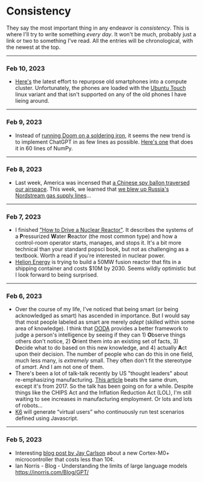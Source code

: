 # Consistency

They say the most important thing in any endeavor is *consistency*. This is where I'll try to write something *every day*. It won't be much, probably just a link or two to something I've read. All the entries will be chronological, with the newest at the top.

------------------------------------------
### Feb 10, 2023
+ [Here's](https://www.hackster.io/news/one-man-s-trash-is-another-man-s-compute-cluster-b6735c5d8385) the latest effort to repurpose old smartphones into a compute cluster. Unfortunately, the phones are loaded with the [Ubuntu Touch](https://ubuntu-touch.io/) linux variant and that isn't supported on any of the old phones I have lieing around.

------------------------------------------
### Feb 9, 2023
+ Instead of [running Doom on a soldering iron](https://www.youtube.com/watch?v=qCC941xKuBs), it seems the new trend is to implement ChatGPT in as few lines as possible. [Here's one](https://jaykmody.com/blog/gpt-from-scratch/) that does it in 60 lines of NumPy.

------------------------------------------
### Feb 8, 2023
+ Last week, America was incensed that [a Chinese spy ballon traversed our airspace](https://www.reuters.com/world/us-briefed-40-nations-china-spy-balloon-incident-diplomats-official-say-2023-02-08/). This week, we learned that [we blew up Russia's Nordstream gas supply lines](https://seymourhersh.substack.com/p/how-america-took-out-the-nord-stream?r=5mz1)...

------------------------------------------
### Feb 7, 2023
+ I finished ["How to Drive a Nuclear Reactor"](https://www.amazon.com/Drive-Nuclear-Reactor-Springer-Praxis/dp/3030338754). It describes the systems of a **P**ressurized **W**ater **R**eactor (the most common type) and how a control-room operator starts, manages, and stops it. It's a bit more technical than your standard popsci book, but not as challenging as a textbook. Worth a read if you're interested in nuclear power.
+ [Helion Energy](https://research.contrary.com/reports/helion-energy) is trying to build a 50MW fusion reactor that fits in a shipping container and costs $10M by 2030. Seems wildly optimistic but I look forward to being surprised.

------------------------------------------
### Feb 6, 2023
+ Over the course of my life, I've noticed that being smart (or being acknowledged as smart) has ascended in importance. But I would say that most people labeled as smart are merely *adept* (skilled within some area of knowledge). I think that [OODA](https://en.wikipedia.org//wiki/OODA_loop) provides a better framework to judge a person's intelligence by seeing if they can 1) **O**bserve things others don't notice, 2) **O**rient them into an existing set of facts, 3) **D**ecide what to do based on this new knowledge, and 4) actually **A**ct upon their decision. The number of people who can do this in one field, much less many, is *extremely* small. They often don't fit the stereotype of *smart*. And I am not one of them.
+ There's been a lot of talk-talk recently by US "thought leaders" about re-emphasizing manufacturing. [This article](https://danwang.co/definite-optimism-as-human-capital/) beats the same drum, except it's from 2017. So the talk has been going on for a while. Despite things like the CHIPS Act and the Inflation Reduction Act (LOL), I'm still waiting to see increases in manufacturing employment. Or lots and lots of robots...
+ [K6](https://k6.io) will generate “virtual users” who continuously run test scenarios defined using Javascript.

------------------------------------------
### Feb 5, 2023
+ Interesting [blog post by Jay Carlson](https://jaycarlson.net/2023/02/04/the-cheapest-flash-microcontroller-you-can-buy-is-actually-an-arm-cortex-m0/) about a new Cortex-M0+ microcontroller that costs less than 10&#162;.
+ Ian Norris - Blog - Understanding the limits of large language models https://inorris.com/Blog/GPT/ 
